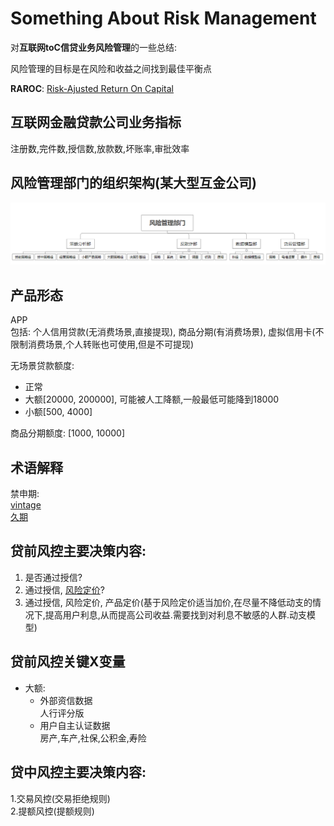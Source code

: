 # Something About Risk Management
对**互联网toC信贷业务风险管理**的一些总结:  
  
风险管理的目标是在风险和收益之间找到最佳平衡点  
  
**RAROC**: 
[Risk-Ajusted Return On Capital](https://www.investopedia.com/terms/r/raroc.asp)

  
## 互联网金融贷款公司业务指标
   注册数,完件数,授信数,放款数,坏账率,审批效率

## 风险管理部门的组织架构(某大型互金公司)

<img src="Risk-Management-Department.png"/>

## 产品形态
APP  
包括: 个人信用贷款(无消费场景,直接提现), 商品分期(有消费场景), 虚拟信用卡(不限制消费场景,个人转账也可使用,但是不可提现)

无场景贷款额度:
- 正常 
- 大额\[20000, 200000], 可能被人工降额,一般最低可能降到18000
- 小额\[500, 4000]

商品分期额度: \[1000, 10000]

## 术语解释
禁申期:  
[vintage](https://www.quora.com/What-is-vintage-analysis-of-loans-and-how-does-it-help-model-credit-risk)  
[久期](https://baike.baidu.com/item/%E4%B9%85%E6%9C%9F/11046662)
## 贷前风控主要决策内容:
1. 是否通过授信?
2. 通过授信, [风险定价](https://zhuanlan.zhihu.com/p/31144345)?
3. 通过授信, 风险定价, 产品定价(基于风险定价适当加价,在尽量不降低动支的情况下,提高用户利息,从而提高公司收益.需要找到对利息不敏感的人群.动支模型)

## 贷前风控关键X变量
- 大额: 
   - 外部资信数据  
     人行评分版
   - 用户自主认证数据  
     房产,车产,社保,公积金,寿险
     
  
## 贷中风控主要决策内容:
1.交易风控(交易拒绝规则)  
2.提额风控(提额规则)

